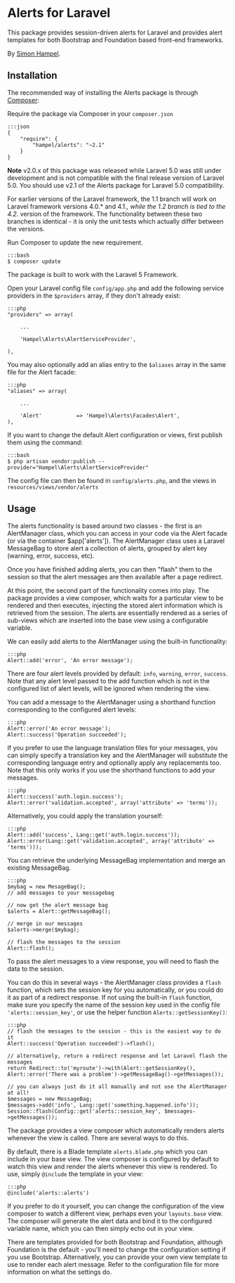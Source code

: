 Alerts for Laravel
==================

This package provides session-driven alerts for Laravel and provides alert templates for both Bootstrap and Foundation
based front-end frameworks.

By [Simon Hampel](mailto:simon@hampelgroup.com).

Installation
------------

The recommended way of installing the Alerts package is through [Composer](http://getcomposer.org):

Require the package via Composer in your `composer.json`

    :::json
    {
        "require": {
            "hampel/alerts": "~2.1"
        }
    }

**Note** v2.0.x of this package was released while Laravel 5.0 was still under development and is not compatible with
the final release version of Laravel 5.0. You should use v2.1 of the Alerts package for Laravel 5.0 compatibility.

For earlier versions of the Laravel framework, the 1.1 branch will work on Laravel framework versions 4.0.* and 4.1.*,
while the 1.2 branch is tied to the 4.2.* version of the framework. The functionality between these two branches is
identical - it is only the unit tests which actually differ between the versions.

Run Composer to update the new requirement.

    :::bash
    $ composer update

The package is built to work with the Laravel 5 Framework.

Open your Laravel config file `config/app.php` and add the following service providers in the `$providers` array, if
they don't already exist:

    :::php
    "providers" => array(

        ...

    	'Hampel\Alerts\AlertServiceProvider',

    ),

You may also optionally add an alias entry to the `$aliases` array in the same file for the Alert facade:

    :::php
    "aliases" => array(

    	...

    	'Alert'			  => 'Hampel\Alerts\Facades\Alert',
    ),

If you want to change the default Alert configuration or views, first publish them using the command:

    :::bash
    $ php artisan vendor:publish --provider="Hampel\Alerts\AlertServiceProvider"

The config file can then be found in `config/alerts.php`, and the views in `resources/views/vendor/alerts`

Usage
-----

The alerts functionality is based around two classes - the first is an AlertManager class, which you can access in your code
via the Alert facade (or via the container $app['alerts']). The AlertManager class uses a Laravel MessageBag to store
alert a collection of alerts, grouped by alert key (warning, error, success, etc).

Once you have finished adding alerts, you can then "flash" them to the session so that the alert messages are then
available after a page redirect.

At this point, the second part of the functionality comes into play. The package provides a view composer, which waits
for a particular view to be rendered and then executes, injecting the stored alert information which is retrieved from
the session. The alerts are essentially rendered as a series of sub-views which are inserted into the base view using
a configurable variable.

We can easily add alerts to the AlertManager using the built-in functionality:

    :::php
    Alert::add('error', 'An error message');

There are four alert levels provided by default: `info`, `warning`, `error`, `success`. Note that any alert level passed
to the add function which is not in the configured list of alert levels, will be ignored when rendering the view.

You can add a message to the AlertManager using a shorthand function corresponding to the configured alert levels:

    :::php
    Alert::error('An error message');
    Alert::success('Operation succeeded');

If you prefer to use the language translation files for your messages, you can simply specify a translation key and the
AlertManager will substitute the corresponding language entry and optionally apply any replacements too. Note that this
only works if you use the shorthand functions to add your messages.

    :::php
    Alert::success('auth.login.success');
    Alert::error('validation.accepted', array('attribute' => 'terms'));

Alternatively, you could apply the translation yourself:

    :::php
    Alert::add('success', Lang::get('auth.login.success'));
    Alert::error(Lang::get('validation.accepted', array('attribute' => 'terms')));

You can retrieve the underlying MessageBag implementation and merge an existing MessageBag.

    :::php
    $mybag = new MesageBag();
    // add messages to your messagebag

    // now get the alert message bag
    $alerts = Alert::getMessageBag();

    // merge in our messages
    $alerts->merge($mybag);

    // flash the messages to the session
    Alert::flash();

To pass the alert messages to a view response, you will need to flash the data to the session.

You can do this in several ways - the AlertManager class provides a `flash` function, which sets the session key for
you automatically, or you could do it as part of a redirect response. If not using the built-in `flash` function, make
sure you specify the name of the session key used in the config file `'alerts::session_key'`, or use the helper function
`Alerts::getSessionKey()`:

    :::php
    // flash the messages to the session - this is the easiest way to do it
    Alert::success('Operation succeeded')->flash();

    // alternatively, return a redirect response and let Laravel flash the messages
    return Redirect::to('myroute')->with(Alert::getSessionKey(), Alert::error('There was a problem')->getMessageBag()->getMessages());

    // you can always just do it all manually and not use the AlertManager at all!
    $messages = new MessageBag;
    $messages->add('info', Lang::get('something.happened.info'));
    Session::flash(Config::get('alerts::session_key', $messages->getMessages());

The package provides a view composer which automatically renders alerts whenever the view is called. There are several
ways to do this.

By default, there is a Blade template `alerts.blade.php` which you can include in your base view. The view composer is
configured by default to watch this view and render the alerts whenever this view is rendered. To use, simply `@include`
the template in your view:

    :::php
    @include('alerts::alerts')

If you prefer to do it yourself, you can change the configuration of the view composer to watch a different view,
perhaps even your `layouts.base` view. The composer will generate the alert data and bind it to the configured variable
name, which you can then simply echo out in your view.

There are templates provided for both Bootstrap and Foundation, although Foundation is the default - you'll need to
change the configuration setting if you use Bootstrap. Alternatively, you can provide your own view template to use to
render each alert message.  Refer to the configuration file for more information on what the settings do.
